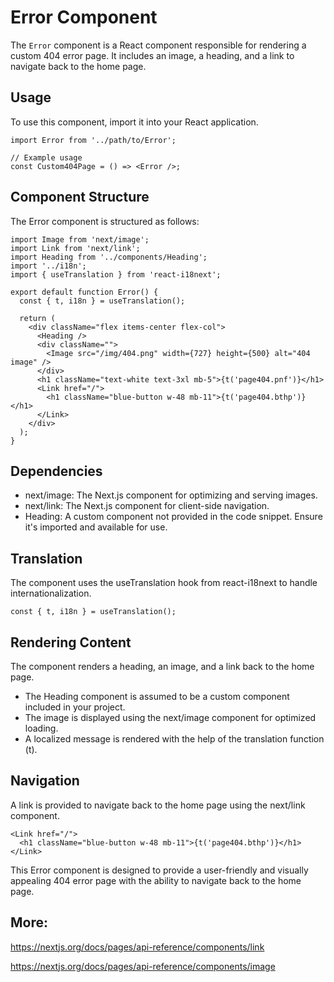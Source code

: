 # Error Component

The `Error` component is a React component responsible for rendering a custom 404 error page. It includes an image, a heading, and a link to navigate back to the home page.

## Usage

To use this component, import it into your React application.

```tsx
import Error from '../path/to/Error';

// Example usage
const Custom404Page = () => <Error />;
```
## Component Structure
The Error component is structured as follows:
```tsx
import Image from 'next/image';
import Link from 'next/link';
import Heading from '../components/Heading';
import '../i18n';
import { useTranslation } from 'react-i18next';

export default function Error() {
  const { t, i18n } = useTranslation();

  return (
    <div className="flex items-center flex-col">
      <Heading />
      <div className="">
        <Image src="/img/404.png" width={727} height={500} alt="404 image" />
      </div>
      <h1 className="text-white text-3xl mb-5">{t('page404.pnf')}</h1>
      <Link href="/">
        <h1 className="blue-button w-48 mb-11">{t('page404.bthp')}</h1>
      </Link>
    </div>
  );
}
```

## Dependencies
- next/image: The Next.js component for optimizing and serving images.
- next/link: The Next.js component for client-side navigation.
- Heading: A custom component not provided in the code snippet. Ensure it's imported and available for use.

## Translation
The component uses the useTranslation hook from react-i18next to handle internationalization.

```tsx
const { t, i18n } = useTranslation();
```

## Rendering Content
The component renders a heading, an image, and a link back to the home page.

- The Heading component is assumed to be a custom component included in your project.
- The image is displayed using the next/image component for optimized loading.
- A localized message is rendered with the help of the translation function (t).

## Navigation
A link is provided to navigate back to the home page using the next/link component.

```tsx
<Link href="/">
  <h1 className="blue-button w-48 mb-11">{t('page404.bthp')}</h1>
</Link>
```
This Error component is designed to provide a user-friendly and visually appealing 404 error page with the ability to navigate back to the home page.

## More:
https://nextjs.org/docs/pages/api-reference/components/link

https://nextjs.org/docs/pages/api-reference/components/image